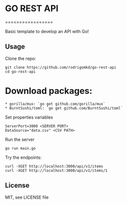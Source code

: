 # GO REST API
=================

Basic template to develop an API with Go!

Usage
-----

Clone the repo:

    git clone https://github.com/rodrigomkd/go-rest-api
    cd go-rest-api

# Download packages:
    * gorilla/mux: `go get github.com/gorilla/mux`
    * BurntSushi/toml: `go get github.com/BurntSushi/toml`

Set properties variables

    ServerPort=3000 <SERVER PORT> 
    DataSource="data.csv" <CSV PATH>

Run the server

    go run main.go

Try the endpoints:

    curl -XGET http://localhost:3000/api/v1/items
    curl -XGET http://localhost:3000/api/v1/items/1

License
-------

MIT, see LICENSE file